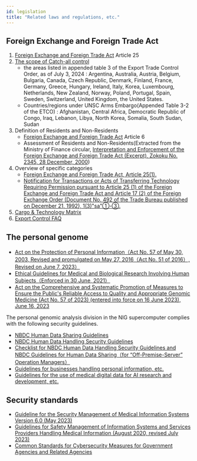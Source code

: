 ```yaml
---
id: legislation
title: "Related laws and regulations, etc."
---
```



## Foreign Exchange and Foreign Trade Act

1. [Foreign Exchange and Foreign Trade Act](https://elaws.e-gov.go.jp/document?lawid=324AC0000000228) Article 25
2. [The scope of Catch-all control](https://www.meti.go.jp/policy/anpo/anpo03.html)
    - the areas listed in appended table 3 of the Export Trade Control Order, as of July 3, 2024 : Argentina, Australia, Austria, Belgium, Bulgaria, Canada, Czech Republic, Denmark, Finland, France, Germany, Greece, Hungary, Ireland, Italy, Korea, Luxembourg, Netherlands, New Zealand, Norway, Poland, Portugal, Spain, Sweden, Switzerland, United Kingdom, the United States.
    - Countries/regions under UNSC Arms Embargo(Appended Table 3-2 of the ETCO) : Afghanistan, Central Africa, Democratic Republic of Congo, Iraq, Lebanon, Libya, North Korea, Somalia, South Sudan, Sudan
3. Definition of Residents and Non-Residents
    - [Foreign Exchange and Foreign Trade Act](https://elaws.e-gov.go.jp/document?lawid=324AC0000000228)  Article 6
    - Assessment of Residents and Non-Residents(Extracted from the Ministry of Finance circular, [Interpretation and Enforcement of the Foreign Exchange and Foreign Trade Act (Excerpt), Zokoku No. 2345, 28 December, 2000](https://www.meti.go.jp/policy/anpo/law_document/tutatu/t02chukai/t02chukai_unyokaishaku.pdf)) 
4. Overview of specific categories
    - [Foreign Exchange and Foreign Trade Act, Article 25(1).](https://laws.e-gov.go.jp/law/324AC0000000228#Mp-Ch_4-At_25)
    - [Notification for Transactions or Acts of Transferring Technology Requiring Permission pursuant to Article 25 (1) of the Foreign Exchange and Foreign Trade Act and Article 17 (2) of the Foreign Exchange Order (Document No. 492 of the Trade Bureau published on December 21, 1992), 1(3)"sa"①-③.](https://www.meti.go.jp/policy/anpo/law_document/tutatu/t10kaisei/ekimu__tutatu.pdf)
5. [Cargo & Technology Matrix](https://www.meti.go.jp/policy/anpo/matrix_intro.html)
6. [Export Control FAQ](https://www.meti.go.jp/policy/anpo/qanda.html)


## The personal genome


- [Act on the Protection of Personal Information（Act No. 57 of May 30, 2003, Revised and promulgated on May 27, 2016（Act No. 51 of 2016）, Revised on June 7, 2023）](https://elaws.e-gov.go.jp/document?lawid=415AC0000000057)
- [Ethical Guidelines for Medical and Biological Research Involving Human Subjects（Enforced in 30 June, 2021）](https://www.meti.go.jp/press/2020/03/20210323004/20210323004.html)
- [Act on the Comprehensive and Systematic Promotion of Measures to Ensure the Public's Reliable Access to Quality and Appropriate Genomic Medicine (Act No. 57 of 2023) (entered into force on 16 June 2023), June 16, 2023](https://elaws.e-gov.go.jp/document?lawid=505AC1000000057)


The personal genomic analysis division in the NIG supercomputer complies with the following security guidelines.

- [NBDC Human Data Sharing Guidelines](https://humandbs.biosciencedbc.jp/en/guidelines/data-sharing-guidelines)
- [NBDC Human Data Handling Security Guidelines](https://humandbs.biosciencedbc.jp/en/guidelines)
-  [Checklist for NBDC Human Data Handling Security Guidelines and NBDC Guidelines for Human Data Sharing（for “Off-Premise-Server” Operation Managers）](/pdf/security_checklist_for_dbcenters_2021706.pdf)
- [Guidelines for businesses handling personal information, etc.](https://www.ppc.go.jp/personalinfo/legal/#anc_Guide)
- [Guidelines for the use of medical digital data for AI research and development, etc.](https://drive.google.com/file/d/1_qwYjjiG2yUqahnvBIGS-54jrd1De2Qy/view)


## Security standards


- [Guideline for the Security Management of Medical Information Systems Version 6.0 (May 2023)](https://www.mhlw.go.jp/stf/shingi/0000516275_00006.html)
- [Guidelines for Safety Management of Information Systems and Services Providers Handling Medical Information (August 2020, revised July 2023)](https://www.meti.go.jp/policy/mono_info_service/healthcare/teikyoujigyousyagl.html)
- [Common Standards for Cybersecurity Measures for Government Agencies and Related Agencies](https://www.nisc.go.jp/eng/index.html)
